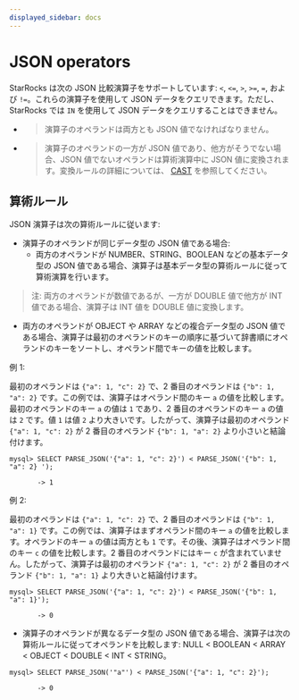 ```yaml
---
displayed_sidebar: docs
---
```


# JSON operators

StarRocks は次の JSON 比較演算子をサポートしています: `<`, `<=`, `>`, `>=`, `=`, および `!=`。これらの演算子を使用して JSON データをクエリできます。ただし、StarRocks では `IN` を使用して JSON データをクエリすることはできません。

- > 演算子のオペランドは両方とも JSON 値でなければなりません。

- > 演算子のオペランドの一方が JSON 値であり、他方がそうでない場合、JSON 値でないオペランドは算術演算中に JSON 値に変換されます。変換ルールの詳細については、 [CAST](./json-query-and-processing-functions/cast.md) を参照してください。

## 算術ルール

JSON 演算子は次の算術ルールに従います:

- 演算子のオペランドが同じデータ型の JSON 値である場合:
  - 両方のオペランドが NUMBER、STRING、BOOLEAN などの基本データ型の JSON 値である場合、演算子は基本データ型の算術ルールに従って算術演算を行います。

> 注: 両方のオペランドが数値であるが、一方が DOUBLE 値で他方が INT 値である場合、演算子は INT 値を DOUBLE 値に変換します。

- 両方のオペランドが OBJECT や ARRAY などの複合データ型の JSON 値である場合、演算子は最初のオペランドのキーの順序に基づいて辞書順にオペランドのキーをソートし、オペランド間でキーの値を比較します。

例 1:

最初のオペランドは `{"a": 1, "c": 2}` で、2 番目のオペランドは `{"b": 1, "a": 2}` です。この例では、演算子はオペランド間のキー `a` の値を比較します。最初のオペランドのキー `a` の値は `1` であり、2 番目のオペランドのキー `a` の値は `2` です。値 `1` は値 `2` より大きいです。したがって、演算子は最初のオペランド `{"a": 1, "c": 2}` が 2 番目のオペランド `{"b": 1, "a": 2}` より小さいと結論付けます。

```plaintext
mysql> SELECT PARSE_JSON('{"a": 1, "c": 2}') < PARSE_JSON('{"b": 1, "a": 2} ');

       -> 1
```

例 2:

最初のオペランドは `{"a": 1, "c": 2}` で、2 番目のオペランドは `{"b": 1, "a": 1}` です。この例では、演算子はまずオペランド間のキー `a` の値を比較します。オペランドのキー `a` の値は両方とも `1` です。その後、演算子はオペランド間のキー `c` の値を比較します。2 番目のオペランドにはキー `c` が含まれていません。したがって、演算子は最初のオペランド `{"a": 1, "c": 2}` が 2 番目のオペランド `{"b": 1, "a": 1}` より大きいと結論付けます。

```plaintext
mysql> SELECT PARSE_JSON('{"a": 1, "c": 2}') < PARSE_JSON('{"b": 1, "a": 1}');

       -> 0
```

- 演算子のオペランドが異なるデータ型の JSON 値である場合、演算子は次の算術ルールに従ってオペランドを比較します: NULL < BOOLEAN < ARRAY < OBJECT < DOUBLE < INT < STRING。

```plaintext
mysql> SELECT PARSE_JSON('"a"') < PARSE_JSON('{"a": 1, "c": 2}');

       -> 0
```